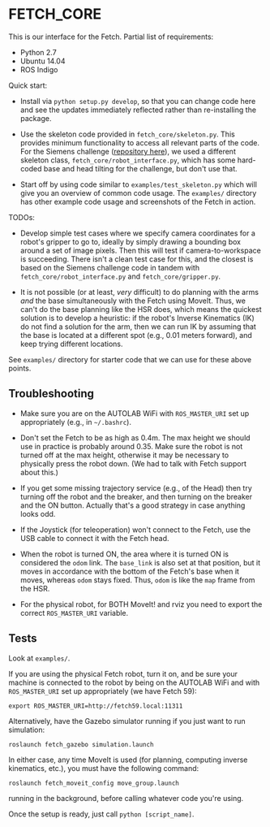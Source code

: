 # FETCH_CORE

This is our interface for the Fetch.  Partial list of requirements:

- Python 2.7
- Ubuntu 14.04
- ROS Indigo

Quick start:

- Install via `python setup.py develop`, so that you can change
  code here and see the updates immediately reflected rather than
  re-installing the package.

- Use the skeleton code provided in `fetch_core/skeleton.py`. This provides
  minimum functionality to access all relevant parts of the code. For the
  Siemens challenge ([repository here][1]), we used a different skeleton class,
  `fetch_core/robot_interface.py`, which has some hard-coded base and head
  tilting for the challenge, but don't use that. 

- Start off by using code similar to `examples/test_skeleton.py` which will give
  you an overview of common code usage. The `examples/` directory has other
  example code usage and screenshots of the Fetch in action.

TODOs:

- Develop simple test cases where we specify camera coordinates for a robot's
  gripper to go to, ideally by simply drawing a bounding box around a set of
  image pixels.  Then this will test if camera-to-workspace is succeeding. There
  isn't a clean test case for this, and the closest is based on the Siemens
  challenge code in tandem with `fetch_core/robot_interface.py` and
  `fetch_core/gripper.py`.

- It is not possible (or at least, *very* difficult) to do planning with the
  arms *and* the base simultaneously with the Fetch using MoveIt. Thus, we can't
  do the base planning like the HSR does, which means the quickest solution is
  to develop a heuristic: if the robot's Inverse Kinematics (IK) do not find a
  solution for the arm, then we can run IK by assuming that the base is located
  at a different spot (e.g., 0.01 meters forward), and keep trying different
  locations.

See `examples/` directory for starter code that we can use for these above
points.

## Troubleshooting

- Make sure you are on the AUTOLAB WiFi with `ROS_MASTER_URI` set up
  appropriately (e.g., in `~/.bashrc`).

- Don't set the Fetch to be as high as 0.4m. The max height we should use in
  practice is probably around 0.35. Make sure the robot is not turned off at the
  max height, otherwise it may be necessary to physically press the robot down.
  (We had to talk with Fetch support about this.)

- If you get some missing trajectory service (e.g., of the Head) then try
  turning off the robot and the breaker, and then turning on the breaker and the
  ON button. Actually that's a good strategy in case anything looks odd.

- If the Joystick (for teleoperation) won't connect to the Fetch, use the USB
  cable to connect it with the Fetch head.

- When the robot is turned ON, the area where it is turned ON is considered the
  `odom` link. The `base_link` is also set at that position, but it moves in
  accordance with the bottom of the Fetch's base when it moves, whereas `odom`
  stays fixed. Thus, `odom` is like the `map` frame from the HSR.

- For the physical robot, for BOTH MoveIt! and rviz you need to export the
  correct `ROS_MASTER_URI` variable.

## Tests

Look at `examples/`.

If you are using the physical Fetch robot, turn it on, and be sure your machine
is connected to the robot by being on the AUTOLAB WiFi and with `ROS_MASTER_URI`
set up appropriately (we have Fetch 59):

```
export ROS_MASTER_URI=http://fetch59.local:11311
```

Alternatively, have the Gazebo simulator running if you just want to run
simulation:

```
roslaunch fetch_gazebo simulation.launch
```

In either case, any time MoveIt is used (for planning, computing inverse
kinematics, etc.), you must have the following command:

```
roslaunch fetch_moveit_config move_group.launch
```

running in the background, before calling whatever code you're using.

Once the setup is ready, just call `python [script_name]`.


[1]:https://github.com/BerkeleyAutomation/siemens_challenge
